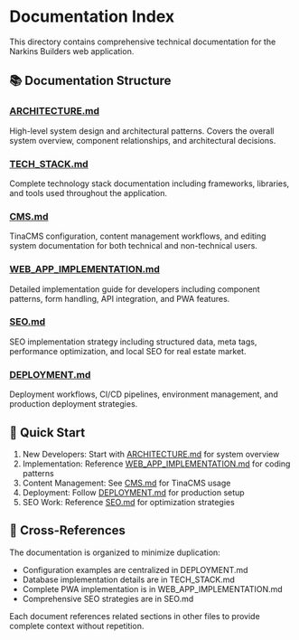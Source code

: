 # Documentation Index

This directory contains comprehensive technical documentation for the Narkins Builders web application.

## 📚 Documentation Structure

### [ARCHITECTURE.md](./ARCHITECTURE.md)
High-level system design and architectural patterns. Covers the overall system overview, component relationships, and architectural decisions.

### [TECH_STACK.md](./TECH_STACK.md)
Complete technology stack documentation including frameworks, libraries, and tools used throughout the application.

### [CMS.md](./CMS.md)
TinaCMS configuration, content management workflows, and editing system documentation for both technical and non-technical users.

### [WEB_APP_IMPLEMENTATION.md](./WEB_APP_IMPLEMENTATION.md)
Detailed implementation guide for developers including component patterns, form handling, API integration, and PWA features.

### [SEO.md](./SEO.md)
SEO implementation strategy including structured data, meta tags, performance optimization, and local SEO for real estate market.

### [DEPLOYMENT.md](./DEPLOYMENT.md)
Deployment workflows, CI/CD pipelines, environment management, and production deployment strategies.

## 🚀 Quick Start

1. New Developers: Start with [ARCHITECTURE.md](./ARCHITECTURE.md) for system overview
2. Implementation: Reference [WEB_APP_IMPLEMENTATION.md](./WEB_APP_IMPLEMENTATION.md) for coding patterns
3. Content Management: See [CMS.md](./CMS.md) for TinaCMS usage
4. Deployment: Follow [DEPLOYMENT.md](./DEPLOYMENT.md) for production setup
5. SEO Work: Reference [SEO.md](./SEO.md) for optimization strategies

## 🔗 Cross-References

The documentation is organized to minimize duplication:
- Configuration examples are centralized in DEPLOYMENT.md
- Database implementation details are in TECH_STACK.md
- Complete PWA implementation is in WEB_APP_IMPLEMENTATION.md
- Comprehensive SEO strategies are in SEO.md

Each document references related sections in other files to provide complete context without repetition.